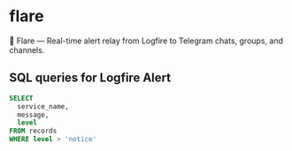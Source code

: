 # flare
🎇 Flare — Real-time alert relay from Logfire to Telegram chats, groups, and channels.


## SQL queries for Logfire Alert
```sql
SELECT
  service_name,
  message,
  level
FROM records
WHERE level > 'notice'
```

